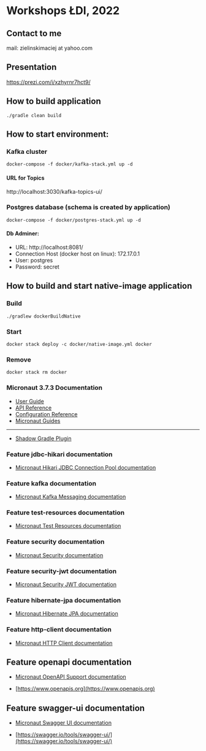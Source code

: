 # Workshops ŁDI, 2022

## Contact to me

mail: zielinskimaciej at yahoo.com

## Presentation

https://prezi.com/i/xzhyrnr7hct9/

## How to build application

`./gradle clean build`

## How to start environment:

### Kafka cluster

`docker-compose -f docker/kafka-stack.yml up -d`

#### URL for Topics

http://localhost:3030/kafka-topics-ui/

### Postgres database (schema is created by application)

`docker-compose -f docker/postgres-stack.yml up -d`

#### Db Adminer:

* URL: http://localhost:8081/
* Connection Host (docker host on linux): 172.17.0.1
* User: postgres
* Password: secret

## How to build and start native-image application

### Build

`./gradlew dockerBuildNative`

### Start

`docker stack deploy -c docker/native-image.yml docker`

### Remove

`docker stack rm docker`

### Micronaut 3.7.3 Documentation

- [User Guide](https://docs.micronaut.io/3.7.3/guide/index.html)
- [API Reference](https://docs.micronaut.io/3.7.3/api/index.html)
- [Configuration Reference](https://docs.micronaut.io/3.7.3/guide/configurationreference.html)
- [Micronaut Guides](https://guides.micronaut.io/index.html)

---

- [Shadow Gradle Plugin](https://plugins.gradle.org/plugin/com.github.johnrengelman.shadow)

### Feature jdbc-hikari documentation

- [Micronaut Hikari JDBC Connection Pool documentation](https://micronaut-projects.github.io/micronaut-sql/latest/guide/index.html#jdbc)

### Feature kafka documentation

- [Micronaut Kafka Messaging documentation](https://micronaut-projects.github.io/micronaut-kafka/latest/guide/index.html)

### Feature test-resources documentation

- [Micronaut Test Resources documentation](https://micronaut-projects.github.io/micronaut-test-resources/latest/guide/)

### Feature security documentation

- [Micronaut Security documentation](https://micronaut-projects.github.io/micronaut-security/latest/guide/index.html)

### Feature security-jwt documentation

- [Micronaut Security JWT documentation](https://micronaut-projects.github.io/micronaut-security/latest/guide/index.html)

### Feature hibernate-jpa documentation

- [Micronaut Hibernate JPA documentation](https://micronaut-projects.github.io/micronaut-sql/latest/guide/index.html#hibernate)

### Feature http-client documentation

- [Micronaut HTTP Client documentation](https://docs.micronaut.io/latest/guide/index.html#httpClient)

## Feature openapi documentation

- [Micronaut OpenAPI Support documentation](https://micronaut-projects.github.io/micronaut-openapi/latest/guide/index.html)

- [https://www.openapis.org](https://www.openapis.org)

## Feature swagger-ui documentation

- [Micronaut Swagger UI documentation](https://micronaut-projects.github.io/micronaut-openapi/latest/guide/index.html)

- [https://swagger.io/tools/swagger-ui/](https://swagger.io/tools/swagger-ui/)
